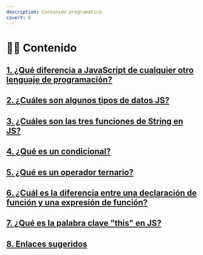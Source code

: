 ```yaml
---
description: Contenido programático
coverY: 0
---
```


# 👩‍💻 Contenido

## [1. ¿Qué diferencia a JavaScript de cualquier otro lenguaje de programación?](aprendiendo-javascript.md#id-1.-que-diferencia-a-javascript-de-cualquier-otro-lenguaje-de-programacion)

## [2. ¿Cuáles son algunos tipos de datos JS?](aprendiendo-javascript.md#id-2.-cuales-son-algunos-tipos-de-datos-js)

## [3. ¿Cuáles son las tres funciones de String en JS?](aprendiendo-javascript.md#id-3.-cuales-son-las-tres-funciones-de-string-en-js)

## [4. ¿Qué es un condicional?](aprendiendo-javascript.md#id-4.-que-es-un-condicional)

## [5. ¿Qué es un operador ternario?](aprendiendo-javascript.md#id-5.-que-es-un-operador-ternario)

## [6. ¿Cuál es la diferencia entre una declaración de función y una expresión de función?](aprendiendo-javascript.md#id-6.-cual-es-la-diferencia-entre-una-declaracion-de-funcion-y-una-expresion-de-funcion)

## [7. ¿Qué es la palabra clave "this" en JS?](aprendiendo-javascript.md#id-7.-que-es-la-palabra-clave-this-en-js)

## [8. Enlaces sugeridos](aprendiendo-javascript.md#id-8.-enlaces-sugeridos)


